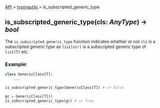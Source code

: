 [API](/docs/api.md) > [typingutils](/docs/api/typingutils/typingutils.md) > is_subscripted_generic_type

## is_subscripted_generic_type(cls: _AnyType_) -> _bool_

The `is_subscripted_generic_type` function indicates whether or not `cls` is a subscripted generic type as `list[str]` is a subscripted generic type of `list[T]` etc.

### Example:
```python
class GenericClass[T]:
    ...

is_subscripted_generic_type(GenericClass[T]) # => False

gc = GenericClass[T]()
is_subscripted_generic_type(gc) # => True
```
